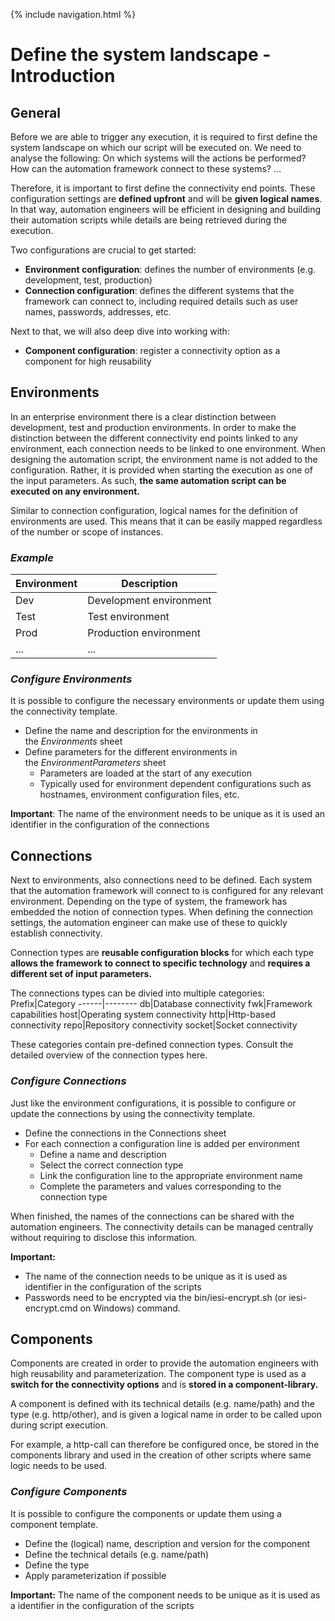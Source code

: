 {% include navigation.html %}
# Define the system landscape - Introduction

## General
Before we are able to trigger any execution, it is required to first define the system landscape on which our script will be executed on. We need to analyse the following: On which systems will the actions be performed? How can the automation framework connect to these systems? …

Therefore, it is important to first define the connectivity end points. These configuration settings are **defined upfront** and will be **given logical names**. In that way, automation engineers will be efficient in designing and building their automation scripts while details are being retrieved during the execution.

Two configurations are crucial to get started:
*	**Environment configuration**: defines the number of environments (e.g. development, test, production)
* **Connection configuration**: defines the different systems that the framework can connect to, including required details such as user names, passwords, addresses, etc.

Next to that, we will also deep dive into working with:
*	**Component configuration**: register a connectivity option as a component for high reusability

## Environments
In an enterprise environment there is a clear distinction between development, test and production environments. In order to make the distinction between the different connectivity end points linked to any environment, each connection needs to be linked to one environment. When designing the automation script, the environment name is not added to the configuration. Rather, it is provided when starting the execution as one of the input parameters. As such, **the same automation script can be executed on any environment.**

Similar to connection configuration, logical names for the definition of environments are used. This means that it can be easily mapped regardless of the number or scope of instances.

### *Example*

Environment|Description
-----------|-------------
Dev|Development environment
Test|Test environment
Prod|Production environment
...|...

### *Configure Environments*
It is possible to configure the necessary environments or update them using the connectivity template.
  * Define the name and description for the environments in the *Environments* sheet
  * Define parameters for the different environments in the *EnvironmentParameters* sheet
      * Parameters are loaded at the start of any execution
      * Typically used for environment dependent configurations such as hostnames, environment configuration files, etc.
  
**Important**: The name of the environment needs to be unique as it is used an identifier in the configuration of the connections

## Connections
Next to environments, also connections need to be defined. Each system that the automation framework will connect to is configured for any relevant environment. Depending on the type of system, the framework has embedded the notion of connection types. When defining the connection settings, the automation engineer can make use of these to quickly establish connectivity.

Connection types are **reusable configuration blocks** for which each type **allows the framework to connect to specific technology** and **requires a different set of input parameters.**

The connections types can be divied into multiple categories:
Prefix|Category
------|--------
db|Database connectivity
fwk|Framework capabilities
host|Operating system connectivity
http|Http-based connectivity
repo|Repository connectivity
socket|Socket connectivity

These categories contain pre-defined connection types. Consult the detailed overview of the connection types here.

### *Configure Connections*

Just like the environment configurations, it is possible to configure or update the connections by using the connectivity template.
  *	Define the connections in the Connections sheet
  *	For each connection a configuration line is added per environment
      * Define a name and description
      *	Select the correct connection type
      *	Link the configuration line to the appropriate environment name
      *	Complete the parameters and values corresponding to the connection type

When finished, the names of the connections can be shared with the automation engineers. The connectivity details can be managed centrally without requiring to disclose this information.

**Important:** 
  * The name of the connection needs to be unique as it is used as identifier in the configuration of the scripts
  *	Passwords need to be encrypted via the bin/iesi-encrypt.sh (or iesi-encrypt.cmd on Windows) command. 

## Components
Components are created in order to provide the automation engineers with high reusability and parameterization. The component type is used as a **switch for the connectivity options** and is **stored in a component-library.** 

A component is defined with its technical details (e.g. name/path) and the type (e.g. http/other), and is given a logical name in order to be called upon during script execution. 

For example, a http-call can therefore be configured once, be stored in the components library and used in the creation of other scripts where same logic needs to be used. 

### *Configure Components*
It is possible to configure the components or update them using a component template.
  *	Define the (logical) name, description and version for the component 
  *	Define the technical details (e.g. name/path)
  *	Define the type
  *	Apply parameterization if possible

**Important:** The name of the component needs to be unique as it is used as a identifier in the configuration of the scripts

